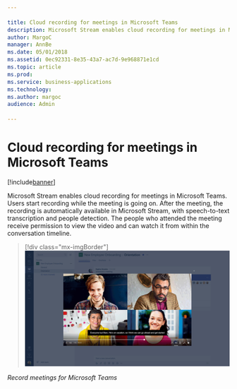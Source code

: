 ```yaml
---

title: Cloud recording for meetings in Microsoft Teams
description: Microsoft Stream enables cloud recording for meetings in Microsoft Teams.
author: MargoC
manager: AnnBe
ms.date: 05/01/2018
ms.assetid: 0ec92331-8e35-43a7-ac7d-9e968871e1cd
ms.topic: article
ms.prod: 
ms.service: business-applications
ms.technology: 
ms.author: margoc
audience: Admin

---
```


# Cloud recording for meetings in Microsoft Teams

[!include[banner](../../includes/banner.md)]

Microsoft Stream enables cloud recording for meetings in Microsoft Teams. Users
start recording while the meeting is going on. After the meeting, the recording
is automatically available in Microsoft Stream, with speech-to-text
transcription and people detection. The people who attended the meeting receive
permission to view the video and can watch it from within the conversation
timeline.

> [!div class="mx-imgBorder"] 
> ![Record meetings for Microsoft Teams](media/cloud-recording-meetings-microsoft-teams-1.png "Record meetings for Microsoft Teams")

*Record meetings for Microsoft Teams*

